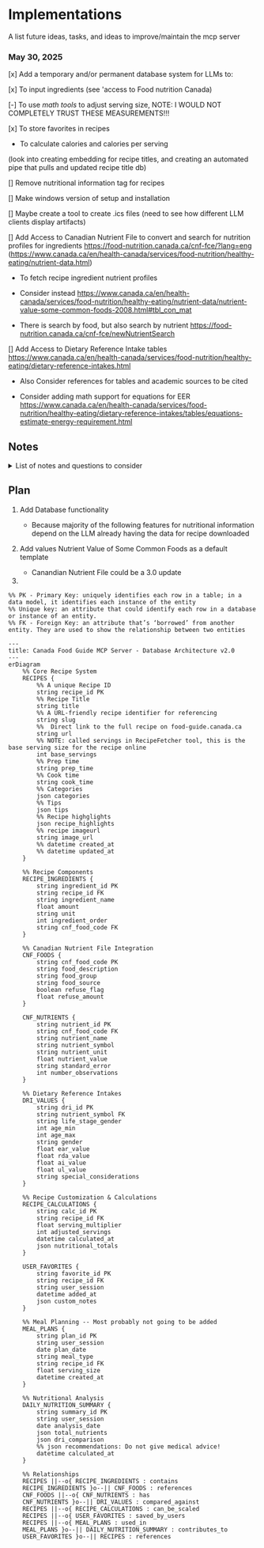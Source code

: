 # Implementations
A list future ideas, tasks, and ideas to improve/maintain the mcp server

### May 30, 2025
[x] Add a temporary and/or permanent database system for LLMs to:

[x] To input ingredients (see 'access to Food nutrition Canada)

[-] To use *math tools* to adjust serving size,  NOTE: I WOULD NOT COMPLETELY TRUST THESE MEASUREMENTS!!!

[x] To store favorites in recipes

- To calculate calories and calories per serving 

(look into creating embedding for recipe titles, and creating an automated pipe that pulls and updated recipe title db)

[] Remove nutritional information tag for recipes

[] Make windows version of setup and installation

[] Maybe create a tool to create .ics files (need to see how different LLM clients display artifacts)

[] Add Access to Canadian Nutrient File  to convert and search for nutrition profiles for ingredients https://food-nutrition.canada.ca/cnf-fce/?lang=eng (https://www.canada.ca/en/health-canada/services/food-nutrition/healthy-eating/nutrient-data.html)

- To fetch recipe ingredient nutrient profiles

- Consider instead https://www.canada.ca/en/health-canada/services/food-nutrition/healthy-eating/nutrient-data/nutrient-value-some-common-foods-2008.html#tbl_con_mat

- There is search by food, but also search by nutrient https://food-nutrition.canada.ca/cnf-fce/newNutrientSearch

[] Add Access to Dietary Reference Intake tables https://www.canada.ca/en/health-canada/services/food-nutrition/healthy-eating/dietary-reference-intakes.html

- Also Consider references for tables and academic sources to be cited

- Consider adding math support for equations for EER https://www.canada.ca/en/health-canada/services/food-nutrition/healthy-eating/dietary-reference-intakes/tables/equations-estimate-energy-requirement.html



## Notes

<details>
<summary> List of notes and questions to consider </summary>


* In V2.0, The MCP server becomes and amalgam of access to reference intake values and Canadian Nutrient File, and a temporary local database access. The workflow of the agent becomes something like:

Input Recipe Query --> Download recipe to temporary db as an sql table [Ingredients, serving size, units, and amount] --> When asked: Fetch recipe nutrient profile for different ingredients --|--> If asked: Compare values for recipes for a days worth, with DRI Table values to find if food the user is planning on consuming meets DRI requirments

* Questions to Consider:

    - What can be the most efficient template database design ready for the agent to go look like?

    - What math tools can be added for Database (serving size calculator/multiplyer) and EER?
    
    = What database would be ideal for LLMS to - add calculated coloumns to adjust serving size, pull recipe information (q: what to include?), DRI information, and nutrient information for recipes.

</details>

## Plan


1. Add Database functionality 
    - Because majority of the following features for nutritional information depend on the LLM already having the data for recipe downloaded

2. Add values Nutrient Value of Some Common Foods as a default template 
    - Canandian Nutrient File could be a 3.0 update

3. 

```mermaid
%% PK - Primary Key: uniquely identifies each row in a table; in a data model, it identifies each instance of the entity
%% Unique key: an attribute that could identify each row in a database or instance of an entity.
%% FK - Foreign Key: an attribute that’s ‘borrowed’ from another entity. They are used to show the relationship between two entities

---
title: Canada Food Guide MCP Server - Database Architecture v2.0
---
erDiagram
    %% Core Recipe System
    RECIPES {
        %% A unique Recipe ID
        string recipe_id PK 
        %% Recipe Title
        string title 
        %% A URL-friendly recipe identifier for referencing
        string slug
        %%  Direct link to the full recipe on food-guide.canada.ca
        string url
        %% NOTE: called servings in RecipeFetcher tool, this is the base serving size for the recipe online
        int base_servings
        %% Prep time
        string prep_time
        %% Cook time
        string cook_time 
        %% Categories
        json categories
        %% Tips
        json tips
        %% Recipe highglights
        json recipe_highlights
        %% recipe imageurl
        string image_url
        %% datetime created_at
        %% datetime updated_at
    }
    
    %% Recipe Components
    RECIPE_INGREDIENTS {
        string ingredient_id PK
        string recipe_id FK
        string ingredient_name
        float amount
        string unit
        int ingredient_order
        string cnf_food_code FK
    }
    
    %% Canadian Nutrient File Integration
    CNF_FOODS {
        string cnf_food_code PK
        string food_description
        string food_group
        string food_source
        boolean refuse_flag
        float refuse_amount
    }
    
    CNF_NUTRIENTS {
        string nutrient_id PK
        string cnf_food_code FK
        string nutrient_name
        string nutrient_symbol
        string nutrient_unit
        float nutrient_value
        string standard_error
        int number_observations
    }
    
    %% Dietary Reference Intakes
    DRI_VALUES {
        string dri_id PK
        string nutrient_symbol FK
        string life_stage_gender
        int age_min
        int age_max
        string gender
        float ear_value
        float rda_value
        float ai_value
        float ul_value
        string special_considerations
    }
    
    %% Recipe Customization & Calculations
    RECIPE_CALCULATIONS {
        string calc_id PK
        string recipe_id FK
        float serving_multiplier
        int adjusted_servings
        datetime calculated_at
        json nutritional_totals
    }
    
    USER_FAVORITES {
        string favorite_id PK
        string recipe_id FK
        string user_session
        datetime added_at
        json custom_notes
    }
    
    %% Meal Planning -- Most probably not going to be added
    MEAL_PLANS {
        string plan_id PK
        string user_session
        date plan_date
        string meal_type
        string recipe_id FK
        float serving_size
        datetime created_at
    }
    
    %% Nutritional Analysis
    DAILY_NUTRITION_SUMMARY {
        string summary_id PK
        string user_session
        date analysis_date
        json total_nutrients
        json dri_comparison
        %% json recommendations: Do not give medical advice!
        datetime calculated_at
    }

    %% Relationships
    RECIPES ||--o{ RECIPE_INGREDIENTS : contains
    RECIPE_INGREDIENTS }o--|| CNF_FOODS : references
    CNF_FOODS ||--o{ CNF_NUTRIENTS : has
    CNF_NUTRIENTS }o--|| DRI_VALUES : compared_against
    RECIPES ||--o{ RECIPE_CALCULATIONS : can_be_scaled
    RECIPES ||--o{ USER_FAVORITES : saved_by_users
    RECIPES ||--o{ MEAL_PLANS : used_in
    MEAL_PLANS }o--|| DAILY_NUTRITION_SUMMARY : contributes_to
    USER_FAVORITES }o--|| RECIPES : references
```